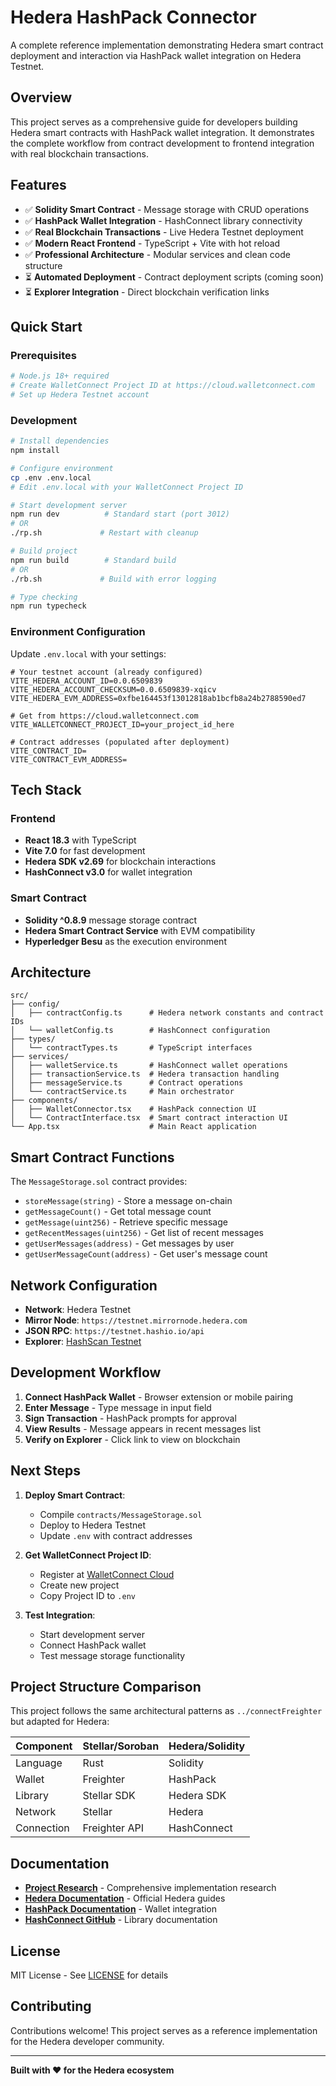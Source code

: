 # Hedera HashPack Connector

A complete reference implementation demonstrating Hedera smart contract deployment and interaction via HashPack wallet integration on Hedera Testnet.

## Overview

This project serves as a comprehensive guide for developers building Hedera smart contracts with HashPack wallet integration. It demonstrates the complete workflow from contract development to frontend integration with real blockchain transactions.

## Features

- ✅ **Solidity Smart Contract** - Message storage with CRUD operations
- ✅ **HashPack Wallet Integration** - HashConnect library connectivity  
- ✅ **Real Blockchain Transactions** - Live Hedera Testnet deployment
- ✅ **Modern React Frontend** - TypeScript + Vite with hot reload
- ✅ **Professional Architecture** - Modular services and clean code structure
- ⏳ **Automated Deployment** - Contract deployment scripts (coming soon)
- ⏳ **Explorer Integration** - Direct blockchain verification links

## Quick Start

### Prerequisites
```bash
# Node.js 18+ required
# Create WalletConnect Project ID at https://cloud.walletconnect.com
# Set up Hedera Testnet account
```

### Development
```bash
# Install dependencies
npm install

# Configure environment
cp .env .env.local
# Edit .env.local with your WalletConnect Project ID

# Start development server
npm run dev          # Standard start (port 3012)
# OR
./rp.sh             # Restart with cleanup

# Build project
npm run build        # Standard build
# OR
./rb.sh             # Build with error logging

# Type checking
npm run typecheck
```

### Environment Configuration

Update `.env.local` with your settings:
```env
# Your testnet account (already configured)
VITE_HEDERA_ACCOUNT_ID=0.0.6509839
VITE_HEDERA_ACCOUNT_CHECKSUM=0.0.6509839-xqicv
VITE_HEDERA_EVM_ADDRESS=0xfbe164453f13012818ab1bcfb8a24b2788590ed7

# Get from https://cloud.walletconnect.com
VITE_WALLETCONNECT_PROJECT_ID=your_project_id_here

# Contract addresses (populated after deployment)
VITE_CONTRACT_ID=
VITE_CONTRACT_EVM_ADDRESS=
```

## Tech Stack

### Frontend
- **React 18.3** with TypeScript
- **Vite 7.0** for fast development  
- **Hedera SDK v2.69** for blockchain interactions
- **HashConnect v3.0** for wallet integration

### Smart Contract
- **Solidity ^0.8.9** message storage contract
- **Hedera Smart Contract Service** with EVM compatibility
- **Hyperledger Besu** as the execution environment

## Architecture

```
src/
├── config/
│   ├── contractConfig.ts      # Hedera network constants and contract IDs
│   └── walletConfig.ts        # HashConnect configuration
├── types/
│   └── contractTypes.ts       # TypeScript interfaces  
├── services/
│   ├── walletService.ts       # HashConnect wallet operations
│   ├── transactionService.ts  # Hedera transaction handling
│   ├── messageService.ts      # Contract operations
│   └── contractService.ts     # Main orchestrator
├── components/
│   ├── WalletConnector.tsx    # HashPack connection UI
│   └── ContractInterface.tsx  # Smart contract interaction UI
└── App.tsx                    # Main React application
```

## Smart Contract Functions

The `MessageStorage.sol` contract provides:
- `storeMessage(string)` - Store a message on-chain
- `getMessageCount()` - Get total message count
- `getMessage(uint256)` - Retrieve specific message
- `getRecentMessages(uint256)` - Get list of recent messages
- `getUserMessages(address)` - Get messages by user
- `getUserMessageCount(address)` - Get user's message count

## Network Configuration

- **Network**: Hedera Testnet
- **Mirror Node**: `https://testnet.mirrornode.hedera.com`
- **JSON RPC**: `https://testnet.hashio.io/api`
- **Explorer**: [HashScan Testnet](https://hashscan.io/testnet)

## Development Workflow

1. **Connect HashPack Wallet** - Browser extension or mobile pairing
2. **Enter Message** - Type message in input field
3. **Sign Transaction** - HashPack prompts for approval
4. **View Results** - Message appears in recent messages list
5. **Verify on Explorer** - Click link to view on blockchain

## Next Steps

1. **Deploy Smart Contract**:
   - Compile `contracts/MessageStorage.sol`
   - Deploy to Hedera Testnet
   - Update `.env` with contract addresses

2. **Get WalletConnect Project ID**:
   - Register at [WalletConnect Cloud](https://cloud.walletconnect.com)
   - Create new project
   - Copy Project ID to `.env`

3. **Test Integration**:
   - Start development server
   - Connect HashPack wallet
   - Test message storage functionality

## Project Structure Comparison

This project follows the same architectural patterns as `../connectFreighter` but adapted for Hedera:

| Component | Stellar/Soroban | Hedera/Solidity |
|-----------|----------------|-----------------|
| Language  | Rust           | Solidity        |
| Wallet    | Freighter      | HashPack        |
| Library   | Stellar SDK    | Hedera SDK      |
| Network   | Stellar        | Hedera          |
| Connection| Freighter API  | HashConnect     |

## Documentation

- **[Project Research](docs/project.md)** - Comprehensive implementation research
- **[Hedera Documentation](https://docs.hedera.com/)** - Official Hedera guides
- **[HashPack Documentation](https://www.hashpack.app/developers)** - Wallet integration
- **[HashConnect GitHub](https://github.com/Hashpack/hashconnect)** - Library documentation

## License

MIT License - See [LICENSE](LICENSE) for details

## Contributing

Contributions welcome! This project serves as a reference implementation for the Hedera developer community.

---

**Built with ❤️ for the Hedera ecosystem**